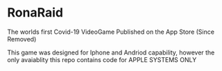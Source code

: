 # RonaRaid
The worlds first Covid-19 VideoGame Published on the App Store (Since Removed)



This game was designed for Iphone and Andriod capability, however the only avaiablity this repo contains code for APPLE SYSTEMS ONLY
